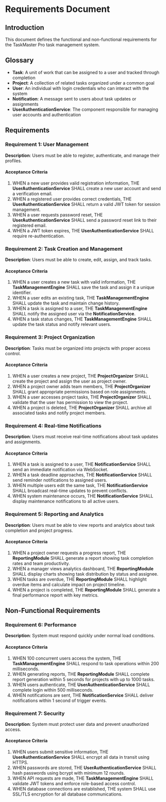 # Requirements Document

## Introduction
This document defines the functional and non-functional requirements for the TaskMaster Pro task management system.

## Glossary
- **Task**: A unit of work that can be assigned to a user and tracked through completion
- **Project**: A collection of related tasks organized under a common goal
- **User**: An individual with login credentials who can interact with the system
- **Notification**: A message sent to users about task updates or assignments
- **UserAuthenticationService**: The component responsible for managing user accounts and authentication

## Requirements

### Requirement 1: User Management
**Description**: Users must be able to register, authenticate, and manage their profiles.

#### Acceptance Criteria
1. WHEN a new user provides valid registration information, THE **UserAuthenticationService** SHALL create a new user account and send a verification email.
2. WHEN a registered user provides correct credentials, THE **UserAuthenticationService** SHALL return a valid JWT token for session management.
3. WHEN a user requests password reset, THE **UserAuthenticationService** SHALL send a password reset link to their registered email.
4. WHEN a JWT token expires, THE **UserAuthenticationService** SHALL require re-authentication.

### Requirement 2: Task Creation and Management
**Description**: Users must be able to create, edit, assign, and track tasks.

#### Acceptance Criteria
1. WHEN a user creates a new task with valid information, THE **TaskManagementEngine** SHALL save the task and assign it a unique identifier.
2. WHEN a user edits an existing task, THE **TaskManagementEngine** SHALL update the task and maintain change history.
3. WHEN a task is assigned to a user, THE **TaskManagementEngine** SHALL notify the assigned user via the **NotificationService**.
4. WHEN a task status changes, THE **TaskManagementEngine** SHALL update the task status and notify relevant users.

### Requirement 3: Project Organization
**Description**: Tasks must be organized into projects with proper access control.

#### Acceptance Criteria
1. WHEN a user creates a new project, THE **ProjectOrganizer** SHALL create the project and assign the user as project owner.
2. WHEN a project owner adds team members, THE **ProjectOrganizer** SHALL grant appropriate permissions based on role assignments.
3. WHEN a user accesses project tasks, THE **ProjectOrganizer** SHALL validate that the user has permission to view the project.
4. WHEN a project is deleted, THE **ProjectOrganizer** SHALL archive all associated tasks and notify project members.

### Requirement 4: Real-time Notifications
**Description**: Users must receive real-time notifications about task updates and assignments.

#### Acceptance Criteria
1. WHEN a task is assigned to a user, THE **NotificationService** SHALL send an immediate notification via WebSocket.
2. WHEN a task deadline approaches, THE **NotificationService** SHALL send reminder notifications to assigned users.
3. WHEN multiple users edit the same task, THE **NotificationService** SHALL broadcast real-time updates to prevent conflicts.
4. WHEN system maintenance occurs, THE **NotificationService** SHALL display maintenance notifications to all active users.

### Requirement 5: Reporting and Analytics
**Description**: Users must be able to view reports and analytics about task completion and project progress.

#### Acceptance Criteria
1. WHEN a project owner requests a progress report, THE **ReportingModule** SHALL generate a report showing task completion rates and team productivity.
2. WHEN a manager views analytics dashboard, THE **ReportingModule** SHALL display charts showing task distribution by status and assignee.
3. WHEN tasks are overdue, THE **ReportingModule** SHALL highlight overdue items and calculate impact on project timeline.
4. WHEN a project is completed, THE **ReportingModule** SHALL generate a final performance report with key metrics.

## Non-Functional Requirements

### Requirement 6: Performance
**Description**: System must respond quickly under normal load conditions.

#### Acceptance Criteria
1. WHEN 100 concurrent users access the system, THE **TaskManagementEngine** SHALL respond to task operations within 200 milliseconds.
2. WHEN generating reports, THE **ReportingModule** SHALL complete report generation within 5 seconds for projects with up to 1000 tasks.
3. WHEN users authenticate, THE **UserAuthenticationService** SHALL complete login within 500 milliseconds.
4. WHEN notifications are sent, THE **NotificationService** SHALL deliver notifications within 1 second of trigger events.

### Requirement 7: Security
**Description**: System must protect user data and prevent unauthorized access.

#### Acceptance Criteria
1. WHEN users submit sensitive information, THE **UserAuthenticationService** SHALL encrypt all data in transit using HTTPS.
2. WHEN passwords are stored, THE **UserAuthenticationService** SHALL hash passwords using bcrypt with minimum 12 rounds.
3. WHEN API requests are made, THE **TaskManagementEngine** SHALL validate JWT tokens and enforce role-based access control.
4. WHEN database connections are established, THE system SHALL use SSL/TLS encryption for all database communications.